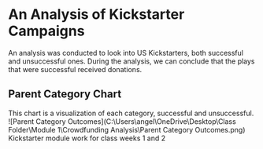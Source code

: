 # An Analysis of Kickstarter Campaigns
An analysis was conducted to look into US Kickstarters, both successful and unsuccessful ones. During the analysis, we can conclude that the plays that were successful received donations.
## Parent Category Chart
This chart is a visualization of each category, successful and unsuccessful.
![Parent Category Outcomes](C:\Users\angel\OneDrive\Desktop\Class Folder\Module 1\Crowdfunding Analysis\Parent Category Outcomes.png)
Kickstarter module work for class weeks 1 and 2
